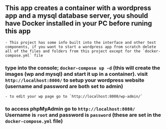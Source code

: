 ## This app creates a container with a wordpress app and a mysql database server, you should have Docker installed in your PC before runing this app
    - This project has some info built into the interface and other test components, if you want to start a wordpress app from scratch delete all of the files and folders from this project except for the `docker-compose.yml` file

### type into the console; `docker-compose up -d` (this will create the images (wp and mysql) and start it up in a container). visit `http://localhost:8000/` to setup your wordpress website (username and password are both set to admin)
    - to edit your wp page go to `http://localhost:8000/wp-admin/`

### to access phpMyAdmin go to `http://localhost:8080/` Username is `root` and password is `password` (these are set in the `docker-compose.yml` file)